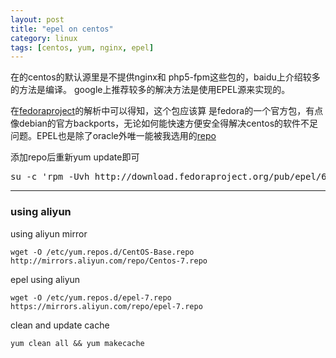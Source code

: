 ```yaml
---
layout: post
title: "epel on centos"
category: linux
tags: [centos, yum, nginx, epel]
---
```


在的centos的默认源里是不提供nginx和 php5-fpm这些包的，baidu上介绍较多的方法是编译。 google上推荐较多的解决方法是使用EPEL源来实现的。

在[fedoraproject](http://fedoraproject.org)的解析中可以得知，这个包应该算
是fedora的一个官方包，有点像debian的官方backports，无论如何能快速方便安全得解决centos的软件不足问题。EPEL也是除了oracle外唯一能被我选用的[repo](http://fedoraproject.org/wiki/EPEL#What_is_Extra_Packages_for_Enterprise_Linux_.28or_EPEL.29.3F)

添加repo后重新yum update即可


<pre lang="bash" line="1">su -c 'rpm -Uvh http://download.fedoraproject.org/pub/epel/6/i386/epel-release-6-8.noarch.rpm'</pre>

---

### using aliyun


using aliyun mirror

```
wget -O /etc/yum.repos.d/CentOS-Base.repo http://mirrors.aliyun.com/repo/Centos-7.repo
```

epel using aliyun

```
wget -O /etc/yum.repos.d/epel-7.repo https://mirrors.aliyun.com/repo/epel-7.repo
```

clean and update cache

```
yum clean all && yum makecache
```
